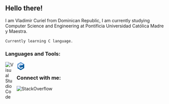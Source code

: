 ## Hello there!

I am Vladimir Curiel from Dominican Republic, I am currently studying Computer Science and Engineering at Pontificia Universidad Católica Madre y Maestra.

    Currently learning C language.
### Languages and Tools:

<img align="left" alt="Visual Studio Code" width="26px" src="https://cdn.jsdelivr.net/gh/devicons/devicon/icons/vscode/vscode-original.svg" style="padding-right:10px;"/>
<img align="left" alt="C" width="26px" src="https://raw.githubusercontent.com/devicons/devicon/1119b9f84c0290e0f0b38982099a2bd027a48bf1/icons/c/c-original.svg" style="padding-right:10px;"/>
<br />

### Connect with me:

![StackOverflow]
&nbsp;&nbsp;


[StackOverflow]: [https://codeSTACKr.com](https://es.stackoverflow.com/users/251924/nightmarevco)
